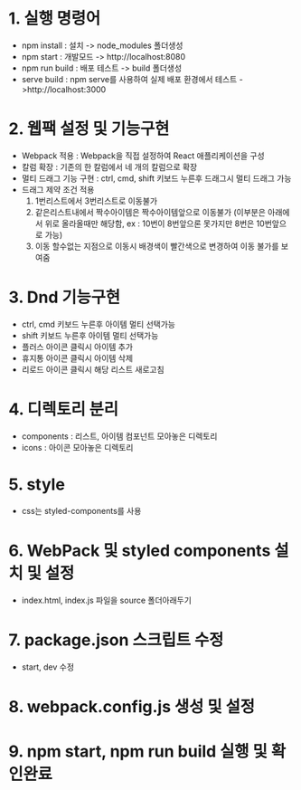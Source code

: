 # 1. 실행 명령어
- npm install : 설치 -> node_modules 폴더생성
- npm start : 개발모드 -> http://localhost:8080
- npm run build : 배포 테스트 -> build 폴더생성
- serve build : npm serve를 사용하여 실제 배포 환경에서 테스트 ->http://localhost:3000

# 2. 웹팩 설정 및 기능구현
- Webpack 적용 : Webpack을 직접 설정하여 React 애플리케이션을 구성
- 칼럼 확장 : 기존의 한 칼럼에서 네 개의 칼럼으로 확장
- 멀티 드래그 기능 구현 : ctrl, cmd, shift 키보드 누른후 드래그시 멀티 드래그 가능
- 드래그 제약 조건 적용
  1. 1번리스트에서 3번리스트로 이동불가
  2. 같은리스트내에서 짝수아이템은 짝수아이템앞으로 이동불가 (이부분은 아래에서 위로 올라올때만 해당함, ex : 10번이 8번앞으론 못가지만 8번은 10번앞으로 가능)
  3. 이동 할수없는 지점으로 이동시 배경색이 빨간색으로 변경하여 이동 불가를 보여줌


# 3. Dnd 기능구현
- ctrl, cmd 키보드 누른후 아이템 멀티 선택가능
- shift 키보드 누른후 아이템 멀티 선택가능
- 플러스 아이콘 클릭시 아이템 추가
- 휴지통 아이콘 클릭시 아이템 삭제
- 리로드 아이콘 클릭시 해당 리스트 새로고침

# 4. 디렉토리 분리
- components : 리스트, 아이템 컴포넌트 모아놓은 디렉토리
- icons : 아이콘 모아놓은 디렉토리

# 5. style
- css는 styled-components를 사용

# 6. WebPack 및 styled components 설치 및 설정
- index.html, index.js 파일을 source 폴더아래두기

 
# 7. package.json 스크립트 수정
- start, dev 수정
  
# 8. webpack.config.js 생성 및 설정

# 9. npm start, npm run build 실행 및 확인완료
